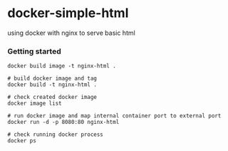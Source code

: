 # docker-simple-html

using docker with nginx to serve basic html

### Getting started

```
docker build image -t nginx-html .

# build docker image and tag
docker build -t nginx-html .

# check created docker image
docker image list

# run docker image and map internal container port to external port
docker run -d -p 8080:80 nginx-html

# check running docker process
docker ps
```